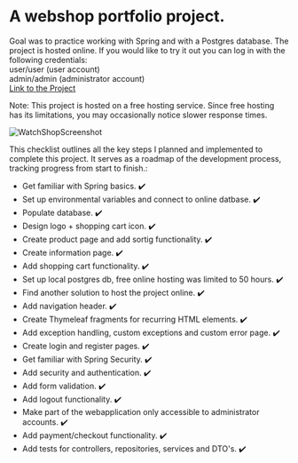 # A webshop portfolio project.  

Goal was to practice working with Spring and with a Postgres database. The project is hosted online. If you
would like to try it out you can log in with the following credentials:  
user/user (user account)  
admin/admin (administrator account)  
[Link to the Project](http://defensive-glori-larsmartens-4c10bcc4.koyeb.app/)  

Note: This project is hosted on a free hosting service. Since free hosting has its limitations, you may 
occasionally notice slower response times.  

![WatchShopScreenshot](https://github.com/user-attachments/assets/3eb09751-3aa5-4262-a2e1-5907d5c7b867)

This checklist outlines all the key steps I planned and implemented to complete this project. It serves as a
roadmap of the development process, tracking progress from start to finish.:
- Get familiar with Spring basics. :heavy_check_mark:
- Set up environmental variables and connect to online datbase. :heavy_check_mark:
- Populate database. :heavy_check_mark:
- Design logo + shopping cart icon. :heavy_check_mark:
- Create product page and add sortig functionality. :heavy_check_mark:
- Create information page. :heavy_check_mark:
- Add shopping cart functionality. :heavy_check_mark:
- Set up local postgres db, free online hosting was limited to 50 hours. :heavy_check_mark:
- Find another solution to host the project online. :heavy_check_mark:
- Add navigation header. :heavy_check_mark:
- Create Thymeleaf fragments for recurring HTML elements. :heavy_check_mark:
- Add exception handling, custom exceptions and custom error page. :heavy_check_mark:
- Create login and register pages. :heavy_check_mark:
- Get familiar with Spring Security. :heavy_check_mark:
- Add security and authentication. :heavy_check_mark:
- Add form validation. :heavy_check_mark:
- Add logout functionality. :heavy_check_mark:
- Make part of the webapplication only accessible to administrator accounts. :heavy_check_mark:
- Add payment/checkout functionality. :heavy_check_mark:
- Add tests for controllers, repositories, services and DTO's. :heavy_check_mark:




